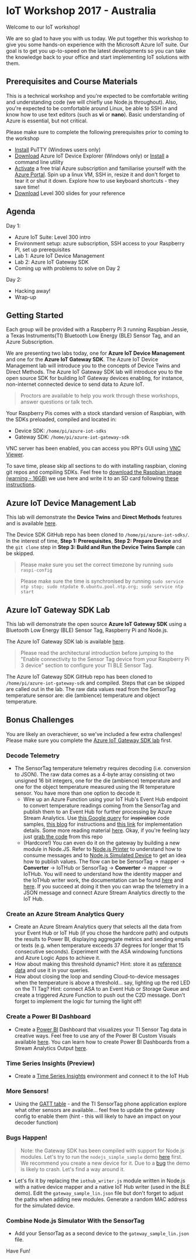 # IoT Workshop 2017 - Australia 

Welcome to our IoT workshop! 

We are so glad to have you with us today. We put together this workshop to give you some hands-on experience with the Microsoft Azure IoT suite. Our goal is to get you up-to-speed on the latest developments so you can take the knowledge back to your office and start implementing IoT solutions with them.

## Prerequisites and Course Materials
This is a technical workshop and you're expected to be comfortable writing and understanding code (we will chiefly use Node.js throughout). Also, you're expected to be comfortable around Linux, be able to SSH in and know how to use text editors (such as **vi** or **nano**). Basic understanding of Azure is essential, but not critical.

Please make sure to complete the following prerequisites prior to coming to the workshop
- [Install](http://www.chiark.greenend.org.uk/~sgtatham/putty/latest.html) PuTTY (Windows users only)
- [Download](https://github.com/Azure/azure-iot-sdk-csharp/releases) Azure IoT Device Explorer (Windows only) or [Install](https://github.com/Azure/azure-iot-sdks/blob/mvp_summit/doc/manage_iot_hub.md#iothub-explorer) a command line utility  
- [Activate](https://azure.microsoft.com/en-au/offers/ms-azr-0044p/) a free trial Azure subscription and familiarise yourself with the [Azure Portal](https://portal.azure.com/). Spin up a linux VM, SSH in, resize it and don't forget to tear it or shut it down. Explore how to use keyboard shortcuts - they save time!
- [Download](media/slides-final-abridged.zip) Level 300 slides for your reference

## Agenda
Day 1: 
- Azure IoT Suite: Level 300 intro 
- Environment setup: azure subscription, SSH access to your Raspberry PI, set up prerequisites
- Lab 1: Azure IoT Device Management
- Lab 2: Azure IoT Gateway SDK
- Coming up with problems to solve on Day 2

Day 2:
- Hacking away!
- Wrap-up

## Getting Started
Each group will be provided with a Raspberry Pi 3 running Raspbian Jessie, a Texas Instruments(TI) 
Bluetooth Low Energy (BLE) Sensor Tag, and an Azure Subscription.

We are presenting two labs today, one for **Azure IoT Device Management** and 
one for the **Azure IoT Gateway SDK**.  The Azure IoT Device Management lab will introduce you to the concepts of Device Twins and Direct Methods. The Azure IoT Gateway SDK lab will introduce you to the open source SDK for building IoT Gateway devices enabling, for instance, non-internet connected device to send data to Azure IoT. 

> Proctors are available to help you work through these workshops, answer questions or talk tech.

Your Raspberry Pis comes with a stock standard version of Raspbian, with the SDKs preloaded, compiled and located in:
- Device SDK: `/home/pi/azure-iot-sdks`
- Gateway SDK: `/home/pi/azure-iot-gateway-sdk`

VNC server has been enabled, you can access you RPI's GUI using [VNC Viewer](https://www.realvnc.com/download/viewer/).

To save time, please skip all sections to do with installing raspbian, cloning git repos and compiling SDKs. Feel free to [download the Raspbian image (warning - 16GB)](https://iothack.blob.core.windows.net/image/16G%2020170516.img) we use here and write it to an SD card following [these instructions](https://www.raspberrypi.org/documentation/installation/installing-images/). 

## Azure IoT Device Management Lab

This lab will demonstrate the **Device Twins** and **Direct Methods** features and is available [here](https://github.com/iizotov/azure-iot-sdks/tree/mvp_summit/c/serializer/samples/devicetwin_configupdate#how-to-update-configuration-and-reboot-an-iot-device-with-azure-iot-device-twins). 

The Device SDK GitHub repo has been cloned to `/home/pi/azure-iot-sdks/`. In the interest of time, **Step 1: Prerequisites**, **Step 2: Prepare Device** and the `git clone` step in **Step 3: Build and Run the Device Twins Sample** can be skipped.

> Please make sure you set the correct timezone by running `sudo raspi-config`

> Please make sure the time is synchronised by running `sudo service ntp stop; sudo ntpdate 0.ubuntu.pool.ntp.org; sudo service ntp start`

## Azure IoT Gateway SDK Lab 

This lab will demonstrate the open source **Azure IoT Gateway SDK** using a Bluetooth Low Energy (BLE) Sensor Tag, Raspberry Pi and Node.js.

The Azure IoT Gateway SDK lab is available [here](iot-hub-gateway-sdk-physical-device.md).

> Please read the architectural introduction before jumping to the "Enable connectivity to the Sensor Tag device from your Raspberry Pi 3 device" section to configure your TI BLE Sensor Tag.

The Azure IoT Gateway SDK GitHub repo has been cloned to `/home/pi/azure-iot-gateway-sdk` and compiled. Steps that can be skipped are called out in the lab. The raw data values read from the SensorTag temperature sensor are: die (ambience) temperature and object temperature.

## Bonus Challenges

You are likely an overachiever, so we've included a few extra challenges!  Please make sure you complete the [Azure IoT Gateway SDK lab](iot-hub-gateway-sdk-physical-device.md) first.

### Decode Telemetry
- The SensorTag temperature telemetry requires decoding (i.e. conversion to JSON). The raw data comes as a 4-byte array consisting ot two unsigned 16 bit integers, one for the die (ambience) temperature and one for the object temperature measured using the IR temperature sensor. You have more than one option to decode it:
   * Wire up an Azure Function using your IoT Hub's Event Hub endpoint to convert temperature readings coming from the SensorTag and publish them to an Event Hub for further processing by Azure Stream Analytics. Use [this Google query](https://www.google.com.au/search?num=50&newwindow=1&espv=2&q=%22SCALE_LSB+sensortag%22) for ~~inspiration~~ code samples, [this blog](https://www.10thmagnitude.com/tech-blog/step-step-guide-creating-functions-within-azures-iot-hub/) for instructions and [this link](http://stackoverflow.com/questions/42003600/azure-iot-hub-eventhub-and-functions) for implementation details. Some more reading material [here](https://azure.microsoft.com/en-us/blog/how-to-use-azure-functions-with-iot-hub-message-routing/). Okay, if you're feeling lazy just [grab the code](./function.cs) from this repo
   * (Hardcore!) You can even do it on the gateway by building a new module in Node.JS. Refer to [Node.js Printer](https://github.com/Azure/azure-iot-gateway-sdk/blob/master/samples/nodejs_simple_sample/nodejs_modules/printer.js) to understand how to consume messages and to [Node.js Simulated Device](https://github.com/Azure/azure-iot-gateway-sdk/blob/master/samples/nodejs_simple_sample/nodejs_modules/sensor.js) to get an idea how to publish values. The flow can be be SensorTag -> mapper -> **Converter** -> IoTHub or SensorTag -> **Converter** -> mapper -> IoTHub. You will need to understand how the identity mapper and the IoTHub writer work, the documentation can be found [here](https://github.com/Azure/azure-iot-gateway-sdk/blob/master/modules/iothub/devdoc/iothub.md) and [here](https://github.com/Azure/azure-iot-gateway-sdk/blob/master/modules/identitymap/devdoc/identity_map.md). If you succeed at doing it then you can wrap the telemetry in a JSON message and connect Azure Stream Analytics directly to the IoT Hub.

### Create an Azure Stream Analytics Query
- Create an Azure Stream Analytics query that selects all the data from your Event Hub or IoT Hub (if you chose the hardcore path) and outputs the results to Power BI, displaying aggregate metrics and sending emails or texts (e.g. when temperature exceeds 37 degrees for longer that 15 consecutive seconds). Experiment with the ASA windowing functions and Azure Logic Apps to achieve it.
- How about making this threshold dynamic? Hint: store it as [reference data](https://docs.microsoft.com/en-us/azure/stream-analytics/stream-analytics-use-reference-data) and use it in your queries.
- How about closing the loop and sending Cloud-to-device messages when the temperature is above a threshold... say, lighting up the red LED on the TI Tag? Hint: connect ASA to an Event Hub or Storage Queue and create a triggered Azure Function to push out the C2D message. Don't forget to implement the logic for turning the light off!

### Create a Power BI Dashboard
- Create a [Power BI](http://app.powerbi.com) Dashboard that visualizes your TI Sensor Tag data in creative ways.  Feel free to use any of the Power BI Custom Visuals available [here](https://store.office.com/en-us/appshome.aspx?productgroup=PowerBI). You can learn how to create Power BI Dashboards from a Stream Analytics Output [here](https://azure.microsoft.com/en-us/documentation/articles/stream-analytics-power-bi-dashboard/).

### Time Series Insights (Preview)
- Create a [Time Series Insights](https://azure.microsoft.com/en-us/services/time-series-insights/) environment and connect it to the IoT Hub

### More Sensors! 
- Using the [GATT table](http://www.ti.com/ww/en/wireless_connectivity/sensortag/tearDown.html) - and the TI SensorTag phone application explore what other sensors are available... feel free to update the gateway config to enable them (hint - this will likely to have an impact on your decoder function) 

### Bugs Happen!
> Note: the Gateway SDK has been compiled with support for Node.js modules. Let's try to run the `nodejs_simple_sample` demo [here](https://github.com/Azure/azure-iot-gateway-sdk/blob/master/samples/nodejs_simple_sample/README.md#linux-1) first. We recommend you create a new device for it. Due to a [bug](https://github.com/Azure/azure-iot-gateway-sdk/issues/226) the demo is likely to crash. Let's find a way around it.
- Let's fix it by replacing the `iothub_writer.js` module written in Node.js with a native device mapper and a native IoT Hub writer (used in the BLE demo). Edit the `gateway_sample_lin.json` file but don't forget to adjust the paths when adding new modules. Generate a random MAC address for the simulated device. 

### Combine Node.js Simulator With the SensorTag  
- Add your SensorTag as a second device to the `gateway_sample_lin.json` file.

Have Fun!
